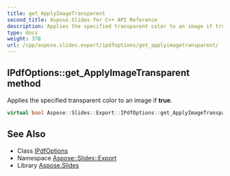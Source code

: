 ```yaml
---
title: get_ApplyImageTransparent
second_title: Aspose.Slides for C++ API Reference
description: Applies the specified transparent color to an image if true.
type: docs
weight: 378
url: /cpp/aspose.slides.export/ipdfoptions/get_applyimagetransparent/
---
```

## IPdfOptions::get_ApplyImageTransparent method


Applies the specified transparent color to an image if **true**.

```cpp
virtual bool Aspose::Slides::Export::IPdfOptions::get_ApplyImageTransparent()=0
```

## See Also

* Class [IPdfOptions](../)
* Namespace [Aspose::Slides::Export](../../)
* Library [Aspose.Slides](../../../)
